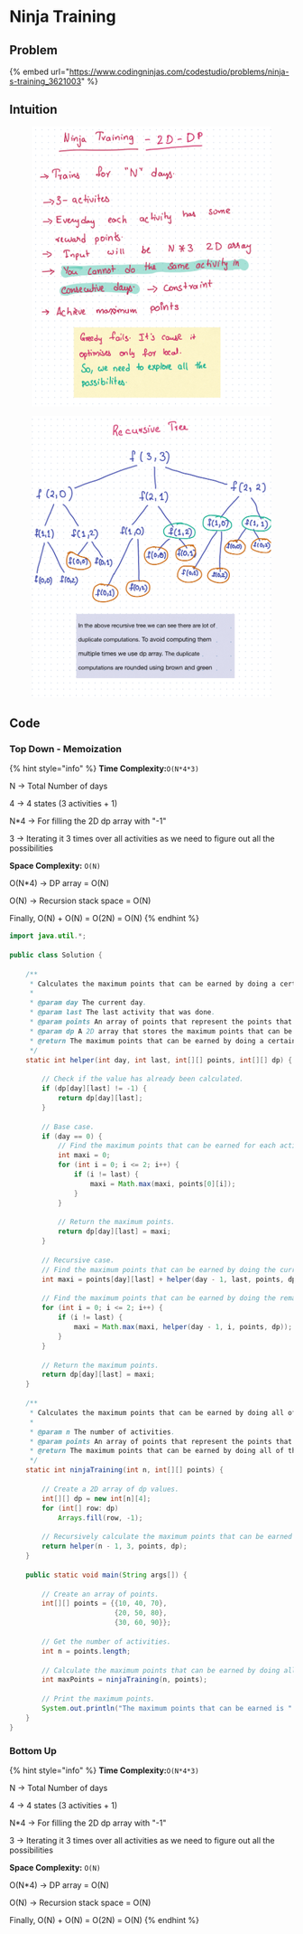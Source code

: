 # Ninja Training

## Problem

{% embed url="https://www.codingninjas.com/codestudio/problems/ninja-s-training_3621003" %}

## Intuition

<figure><img src="../../.gitbook/assets/image (91).png" alt=""><figcaption></figcaption></figure>

<figure><img src="../../.gitbook/assets/image (86).png" alt=""><figcaption></figcaption></figure>

## Code

### Top Down - Memoization

{% hint style="info" %}
**Time Complexity:**`O(N*4*3)`

N -> Total Number of days

4 -> 4 states (3 activities + 1)

N\*4 -> For filling the 2D dp array with "-1"

3 -> Iterating it 3 times over all activities as we need to figure out all the possibilities

&#x20;

**Space Complexity:** `O(N)`

O(N\*4) -> DP array = O(N)

O(N) -> Recursion stack space = O(N)

Finally, O(N) + O(N) = O(2N) = O(N)
{% endhint %}



```java
import java.util.*;

public class Solution {

    /**
     * Calculates the maximum points that can be earned by doing a certain number of activities.
     *
     * @param day The current day.
     * @param last The last activity that was done.
     * @param points An array of points that represent the points that can be earned for each activity.
     * @param dp A 2D array that stores the maximum points that can be earned by doing a certain number of activities, given that the last activity was a certain activity.
     * @return The maximum points that can be earned by doing a certain number of activities.
     */
    static int helper(int day, int last, int[][] points, int[][] dp) {

        // Check if the value has already been calculated.
        if (dp[day][last] != -1) {
            return dp[day][last];
        }

        // Base case.
        if (day == 0) {
            // Find the maximum points that can be earned for each activity.
            int maxi = 0;
            for (int i = 0; i <= 2; i++) {
                if (i != last) {
                    maxi = Math.max(maxi, points[0][i]);
                }
            }

            // Return the maximum points.
            return dp[day][last] = maxi;
        }

        // Recursive case.
        // Find the maximum points that can be earned by doing the current activity, plus the maximum points that can be earned by doing the remaining activities, given that the last activity was the current activity.
        int maxi = points[day][last] + helper(day - 1, last, points, dp);

        // Find the maximum points that can be earned by doing the remaining activities, given that the last activity was a different activity.
        for (int i = 0; i <= 2; i++) {
            if (i != last) {
                maxi = Math.max(maxi, helper(day - 1, i, points, dp));
            }
        }

        // Return the maximum points.
        return dp[day][last] = maxi;
    }

    /**
     * Calculates the maximum points that can be earned by doing all of the activities.
     *
     * @param n The number of activities.
     * @param points An array of points that represent the points that can be earned for each activity.
     * @return The maximum points that can be earned by doing all of the activities.
     */
    static int ninjaTraining(int n, int[][] points) {

        // Create a 2D array of dp values.
        int[][] dp = new int[n][4];
        for (int[] row: dp)
            Arrays.fill(row, -1);

        // Recursively calculate the maximum points that can be earned by doing all of the activities.
        return helper(n - 1, 3, points, dp);
    }

    public static void main(String args[]) {

        // Create an array of points.
        int[][] points = {{10, 40, 70},
                          {20, 50, 80},
                          {30, 60, 90}};

        // Get the number of activities.
        int n = points.length;

        // Calculate the maximum points that can be earned by doing all of the activities.
        int maxPoints = ninjaTraining(n, points);

        // Print the maximum points.
        System.out.println("The maximum points that can be earned is " + maxPoints);
    }
}

```

### Bottom Up&#x20;

{% hint style="info" %}
**Time Complexity:**`O(N*4*3)`

N -> Total Number of days

4 -> 4 states (3 activities + 1)

N\*4 -> For filling the 2D dp array with "-1"

3 -> Iterating it 3 times over all activities as we need to figure out all the possibilities

&#x20;

**Space Complexity:** `O(N)`

O(N\*4) -> DP array = O(N)

O(N) -> Recursion stack space = O(N)

Finally, O(N) + O(N) = O(2N) = O(N)
{% endhint %}
